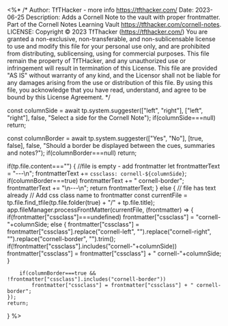 <%*
/* 
Author: TfTHacker - more info  https://tfthacker.com/
Date:   2023-06-25
Description: Adds a Cornell Note to the vault with proper frontmatter. 
             Part of the Cornell Notes Learning Vault https://tfthacker.com/cornell-notes.
LICENSE: Copyright © 2023 TfThacker (https://tfthacker.com/)  You are granted a non-exclusive, non-transferable, 
and non-sublicensable license to use and modify this file for your personal use only, and are prohibited from 
distributing, sublicensing, using for commercial purposes. This file remain the property of TfTHacker, and any unauthorized 
use or infringement will result in termination of this License. This file are provided "AS IS" without warranty of any kind, 
and the Licensor shall not be liable for any damages arising from the use or distribution of this file. By using this file, 
you acknowledge that you have read, understand, and agree to be bound by this License Agreement. 
*/

const columnSide   = await tp.system.suggester(["left", "right"], ["left", "right"], false, "Select a side for the Cornell Note");
if(columnSide===null) return;

const columnBorder = await tp.system.suggester(["Yes", "No"], [true, false], false, "Should a border be displayed between the cues, summaries and notes?");
if(columnBorder===null) return;
    
if(tp.file.content==="") { //file is empty - add frontmatter
    let frontmatterText = "---\n";
    frontmatterText += `cssclass: cornell-${columnSide}`;
    if(columnBorder===true) frontmatterText += " cornell-border";
    frontmatterText += "\n---\n";
    return frontmatterText; 
} else { // file has text already
    // Add css class name to frontmatter
    const currentFile = tp.file.find_tfile(tp.file.folder(true) + "/" + tp.file.title);
    app.fileManager.processFrontMatter(currentFile, (frontmatter) => {
        if(frontmatter["cssclass"]===undefined) 
            frontmatter["cssclass"] = "cornell-"+columnSide;
        else {
            frontmatter["cssclass"] = frontmatter["cssclass"].replace("cornell-left", "").replace("cornell-right", "").replace("cornell-border", "").trim();
            if(!frontmatter["cssclass"].includes("cornell-"+columnSide)) 
                frontmatter["cssclass"] = frontmatter["cssclass"] + " cornell-"+columnSide;
        }

        if(columnBorder===true && !frontmatter["cssclass"].includes("cornell-border"))
            frontmatter["cssclass"] = frontmatter["cssclass"] + " cornell-border";
    });
    return;
}
%>
